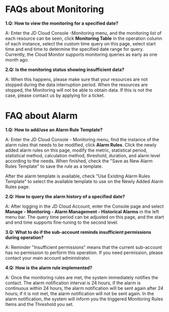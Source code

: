 # FAQs about Monitoring
**1.Q: How to view the monitoring for a specified date?**

   A: Enter the JD Cloud Console -Monitoring menu, and the monitoring list of each resource can be seen, click **Monitoring Table** in the operation column of each instance, select the custom time query on this page, select start time and end time to determine the specified date range for query. Currently, the Cloud Monitor supports monitoring queries as early as one month ago.
   
**2.Q: Is the monitoring status showing insufficient data?**

   A: When this happens, please make sure that your resources are not stopped during the data interruption period. When the resources are stopped, the Monitoring will not be able to obtain data. If this is not the case, please contact us by applying for a ticket.
# FAQ about Alarm
**1.Q: How to add/use an Alarm Rule Template?**

   A: Enter the JD Cloud Console - Monitoring menu, find the instance of the alarm rules that needs to be modified, click **Alarm Rules**. Click the newly added alarm rules on this page, modify the metric, statistical period, statistical method, calculation method, threshold, duration, and alarm level according to the needs. When finished, check the "Save as New Alarm Rules Template" to save the rule as a template.
   
After the alarm template is available, check "Use Existing Alarm Rules Template" to select the available template to use on the Newly Added Alarm Rules page.

**2.Q: How to query the alarm history of a specified date?**

   A: After logging in the JD Cloud Account, enter the Console page and select **Manage - Monitoring - Alarm Management - Historical Alarms** in the left menu bar. The query time period can be adjusted on this page, and the start and end time supports fine-tuning to the second level.
   
**3.Q: What to do if the sub-account reminds insufficient permissions during operation?**

   A: Reminder "Insufficient permissions" means that the current sub-account has no permission to perform this operation. If you need permission, please contact your main account administrator.
   
**4.Q: How is the alarm rule implemented?**

   A: Once the monitoring rules are met, the system immediately notifies the contact. The alarm notification interval is 24 hours, if the alarm is continuous within 24 hours, the alarm notification will be sent again after 24 hours; if it is not met, the alarm notification will not be sent again. In the alarm notification, the system will inform you the triggered Monitoring Rules Items and the Threshold you set.

